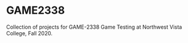 # GAME2338
Collection of projects for GAME-2338 Game Testing at Northwest Vista College, Fall 2020.
